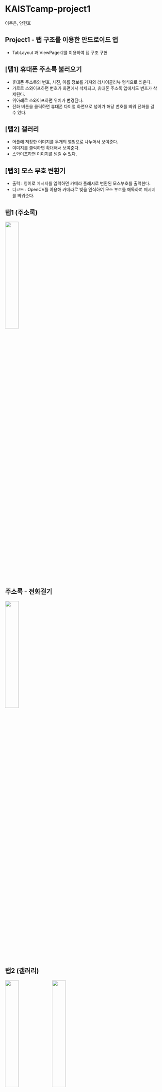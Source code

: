 # KAISTcamp-project1   
이주은, 양현호   
## Project1 - 탭 구조를 이용한 안드로이드 앱     
- TabLayout 과 ViewPager2를 이용하여 탭 구조 구현   
   
## [탭1] 휴대폰 주소록 불러오기   
- 휴대폰 주소록의 번호, 사진, 이름 정보를 가져와 리사이클러뷰 형식으로 띄운다.   
- 가로로 스와이프하면 번호가 화면에서 삭제되고, 휴대폰 주소록 앱에서도 번호가 삭제된다.     
- 위아래로 스와이프하면 위치가 변경된다.   
- 전화 버튼을 클릭하면 휴대폰 다이얼 화면으로 넘어가 해당 번호를 띄워 전화를 걸 수 있다.   
    
## [탭2] 갤러리   
- 어플에 저장한 이미지를 두개의 앨범으로 나누어서 보여준다.
- 이미지를 클릭하면 확대해서 보여준다.
- 스와이프하면 이미지를 넘길 수 있다.
   
## [탭3] 모스 부호 변환기   
- 출력 : 영어로 메시지를 입력하면 카메라 플래시로 변환된 모스부호를 출력한다.   
- 디코드 : OpenCV를 이용해 카메라로 빛을 인식하여 모스 부호를 해독하여 메시지를 띄워준다.   

## 탭1 (주소록)
<img src = "https://user-images.githubusercontent.com/77712822/124542052-a070bd80-de5d-11eb-961e-ac890ab981e8.jpg" width="30%" height = "30%">

## 주소록 - 전화걸기
<img src = "https://user-images.githubusercontent.com/77712822/124542556-8edbe580-de5e-11eb-9f1c-28c821285e88.jpg" width="30%" height = "30%">

## 탭2 (갤러리)
<img src = "https://user-images.githubusercontent.com/77712822/124542132-c39b6d00-de5d-11eb-85d1-f36bdc0d5ecf.jpg" width="30%" height = "30%">
<img src = "https://user-images.githubusercontent.com/77712822/124542153-ce560200-de5d-11eb-8d13-2546e44d6214.jpg" width="30%" height = "30%">

## 탭3 (모스부호 변환기)
<img src = "https://user-images.githubusercontent.com/77712822/124542175-da41c400-de5d-11eb-8d02-9aa23c29d6bf.jpg" width="30%" height = "30%">



